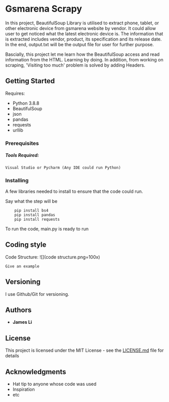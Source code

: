# Gsmarena Scrapy 
In this project, BeautifulSoup Library is utilised to extract phone, tablet, or other electronic device from gsmarena website by vendor. It could allow user to get noticed what the latest electronic device is. The information that is extracted includes vendor, product, its specification and its release date. In the end, output.txt will be the output file for user for further purpose.

Bascially, this project let me learn how the BeautifulSoup access and read information from the HTML. Learning by doing. In addition, from working on scraping, 'Visiting too much' problem is solved by  adding Headers.


## Getting Started
Requires:
* Python 3.8.8
* BeautifulSoup
* json
* pandas
* requests
* urllib

### Prerequisites
#####  Tools Required:
    Visual Studio or Pycharm (Any IDE could run Python)

### Installing

A few libraries needed to install to ensure that the code could run.

Say what the step will be

```
    pip install bs4
    pip install pandas
    pip install requests
```

To run the code, main.py is ready to run

## Coding style 

Code Structure: 
![](code structure.png=100x)


```
Give an example
```

## Versioning

I use Github/Git for versioning. 

## Authors

* **James Li** 

## License

This project is licensed under the MIT License - see the [LICENSE.md](LICENSE.md) file for details

## Acknowledgments

* Hat tip to anyone whose code was used
* Inspiration
* etc
